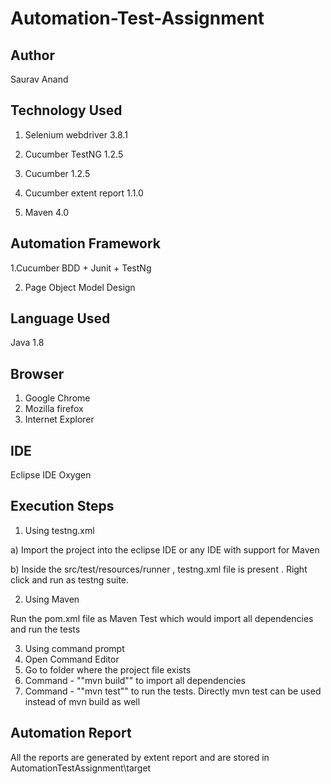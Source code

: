 # Automation-Test-Assignment

## Author

Saurav Anand

## Technology Used

1. Selenium webdriver 3.8.1

2. Cucumber TestNG 1.2.5

3. Cucumber 1.2.5

4. Cucumber extent report 1.1.0

5. Maven 4.0


## Automation Framework

1.Cucumber BDD + Junit + TestNg

2. Page Object Model Design


## Language Used

Java 1.8


## Browser

1. Google Chrome 
2. Mozilla firefox
3. Internet Explorer 


## IDE 

Eclipse IDE Oxygen


## Execution Steps

1. Using testng.xml

a) Import the project into the eclipse IDE or any IDE with support for Maven

b) Inside the src/test/resources/runner , testng.xml file is present . Right click and run as testng suite.

2. Using Maven

 Run the pom.xml file as Maven Test which would import all dependencies and run the tests

3. Using command prompt
1. Open Command Editor
2. Go to folder where the project file exists
3. Command - ""mvn build"" to import all dependencies
4. Command - ""mvn test"" to run the tests. Directly mvn test can be used instead of mvn build as well

 ## Automation Report

 All the reports are generated by extent report and are stored in 
AutomationTestAssignment\\target


